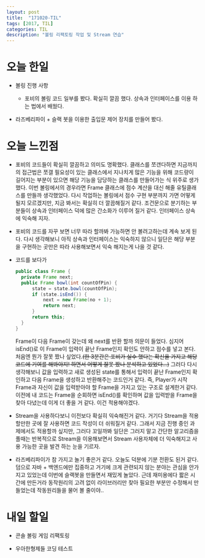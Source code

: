 ```yaml
---
layout: post
title:  "171020-TIL"
tags: [2017, TIL]
categories: TIL
description: "볼링 리팩토링 작업 및 Stream 연습"
---
```


오늘 한일
========

- 볼링 진행 사항

  - 포비의 볼링 코드 일부를 봤다. 확실히 깔끔 했다. 상속과 인터페이스를 이용 하는 법에서 배웠다.  

- 라즈베리파이 + 슬랙 봇을 이용한 출입문 제어 장치를 만들어 봤다.

오늘 느낀점
=========

- 포비의 코드들이 확실히 깔끔하고 의미도 명확했다. 클래스를 쪼갠다하면 지금까지의 접근법은 쪼갤 필요성이 있는 클래스에서 지나치게 많은 기능을 위해 코드량이 길어지는 부분이 있으면 해당 기능을 담당하는 클래스를 만들어가는 식 위주로 생가했다. 이번 볼링에서의 경우라면 Frame 클래스에 점수 계산을 대신 해줄 유틸클래스를 만들까 생각했었다. 다시 작업하는 볼링에서 점수 구현 부분까지 가면 어떻게 될지 모르겠지만, 지금 봐서는 확실히 더 깔끔해질거 같다. 조건문으로 분기하는 부분들이 상속과 인터페이스 덕에 많은 간소화가 이루어 질거 같다. 인터페이스 상속에 익숙해 지자.

- 포비의 코드를 자꾸 보면 너무 따라 할까봐 가능하면 안 볼려고하는데 계속 보게 된다. 다시 생각해보니 아직 상속과 인터페이스는 익숙하지 않으니 일단은 해당 부분을 구현하는 곳만은 따라 사용해보면서 익숙 해지는게 나을 것 같다.

- 코드를 보다가  
  ```java
  public class Frame {
    private Frame next;
    public Frame bowl(int countOfPin) {
  		state = state.bowl(countOfPin);
  		if (state.isEnd()) {
  			next = new Frame(no + 1);
  			return next;
  		}
  		return this;
  	}
  }
  ```  
  Frame이 다음 Frame이 갖는데 왜 next를 반환 할까 의문이 들었다. 심지어 isEnd()로 이 Frame이 입력이 끝난 Frame인지 확인도 안하고 점수를 넣고 본다. 처음엔 뭔가 잘못 짰나 싶었다.~~(한 3분간은 포비가 실수 했다는 확신을 가지고 해당 코드에 기여를 해봐야지! 하면서 어떻게 잘못 짰나 분석하고 있었다...)~~ 그러다 다시 생각해보니 값을 입력하고 새로 생성된 state를 통해서 입력이 끝난 Frame인지 확인하고 다음 Frame을 생성하고 반환해주는 코드인거 같다. 즉, Player가 시작 Frame과 자신이 값을 입력받아야 할 Frame을 가지고 있는 구조로 설계한거 같다. 이전에 내 코드는 Frame을 순회하면 isEnd()를 확인하며 값을 입력받을 Frame을 찾아 다녔는데 이게 더 좋을 거 같다. 이건 적용해야겠다.

- Stream을 사용하다보니 이전보다 확실히 익숙해진거 같다. 거기다 Stream을 적용 할만한 곳에 잘 사용하면 코드 작성이 더 쉬워질거 같다. 그래서 지금 진행 중인 과제에서도 적용할까 싶지만, 그러다 꼬일까봐 일단은 그러지 말고 간단한 알고리즘을 풀때는 반복적으로 Stream을 이용해보면서 Stream 사용자체에 더 익숙해지고 사용 가능한 곳을 발견 하는 눈을 기르자.

- 라즈베리파이가 참 가지고 놀기 좋은거 같다. 오늘도 덕분에 기분 전환도 된거 같다. 덤으로 자바 + 백엔드에만 집중하고 거기에 크게 관련되지 않는 분야는 관심을 안가지고 있었는데 이번에 슬랙봇을 만들면서 재밌게 놀았다. 근데 재미용에다 짧은 시간에 만든거라 동작원리의 고려 없이 라이브러리만 찾아 필요한 부분만 수정해서 만들었는데 작동원리들을 물어 볼 줄이야..

내일 할일
=========

- 콘솔 볼링 게임 리팩토링

- 우아한형제들 코딩 테스트
